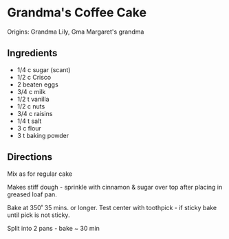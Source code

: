 # Grandma's Coffee Cake

Origins: Grandma Lily, Gma Margaret's grandma

## Ingredients

- 1/4 c sugar (scant)
- 1/2 c Crisco
- 2 beaten eggs
- 3/4 c milk
- 1/2 t vanilla
- 1/2 c nuts
- 3/4 c raisins
- 1/4 t salt
- 3 c flour
- 3 t baking powder

## Directions

Mix as for regular cake

Makes stiff dough - sprinkle with cinnamon & sugar over top after placing in greased loaf pan.

Bake at 350˚ 35 mins. or longer. Test center with toothpick - if sticky bake until pick is not sticky.

Split into 2 pans - bake ~ 30 min